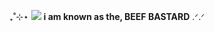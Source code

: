 ₊˚⊹⋆ ![](https://media.discordapp.net/attachments/903364339464044575/1083124473202483251/180D2820-8A61-4B61-8F38-CB3D89F3FAFE.gif) **i am known as the, BEEF BASTARD** .ᐟ.ᐟ
